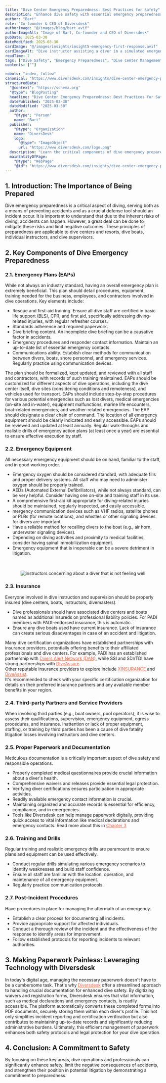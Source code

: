 ```yaml
---
title: "Dive Center Emergency Preparedness: Best Practices for Safety"
description: "Enhance dive safety with essential emergency preparedness for dive centers. Learn about EAPs, equipment, training, and documentation best practices."
author: "Bart"
role: "Co-founder & CEO of Diversdesk"
authorImage: "@/images/blog/bart.avif"
authorImageAlt: "Image of Bart, Co-founder and CEO of Diversdesk"
pubDate: 2025-03-30
dateModified: 2025-03-30
cardImage: "@/images/insights/insight5-emergency-first-response.avif"
cardImageAlt: "Dive instructor assisting a diver in a simulated emergency scenario"
readTime: 7
tags: ["Dive Safety", "Emergency Preparedness", "Dive Center Management", "Risk Management", "Diversdesk"]
contents: [""]

robots: "index, follow"
canonical: "https://www.diversdesk.com/insights/dive-center-emergency-preparedness"
structuredData:
  "@context": "https://schema.org"
  "@type": "BlogPosting"
  headline: "Dive Center Emergency Preparedness: Best Practices for Safety"
  datePublished: "2025-03-30"
  dateModified: "2025-03-30"
  author:
    "@type": "Person"
    name: "Bart"
  publisher:
    "@type": "Organization"
    name: "DiversDesk"
    logo:
      "@type": "ImageObject"
      url: "https://www.diversdesk.com/logo.png"
  description: "Learn the critical components of dive emergency preparedness for dive centers, including emergency action plans (EAPs), essential equipment, staff training, and the importance of proper documentation."
  mainEntityOfPage:
    "@type": "WebPage"
    "@id": "https://www.diversdesk.com/insights/dive-center-emergency-preparedness"
---
```


<h2 id="introduction" class="section-heading">1. Introduction: The Importance of Being Prepared</h2>
<p>
Dive emergency preparedness is a critical aspect of diving, serving both as a means of preventing accidents and as a crucial defense tool should an incident occur. It is important to understand that due to the inherent risks of diving, accidents can happen. However, a great deal can be done to mitigate these risks and limit negative outcomes. These principles of preparedness are applicable to dive centers and resorts, dive boats, individual instructors, and dive supervisors.
</p>

<h2 id="key-components" class="section-heading">2. Key Components of Dive Emergency Preparedness</h2>

<h3 id="emergency-plans-eaps" class="subsection-heading">2.1. Emergency Plans (EAPs)</h3>
<p>
While not always an industry standard, having an overall emergency plan is extremely beneficial. This plan should detail procedures, equipment, training needed for the business, employees, and contractors involved in dive operations. Key elements include:
</p>
<ul class="list-disc ml-6">
  <li> Rescue and first-aid training. Ensure all dive staff are certified in basic life support (BLS), CPR, and first aid, specifically addressing diving-related injuries, with regular refresher courses.</li>
  <li> Standards adherence and required paperwork.</li>
  <li> Dive briefing content. An incomplete dive briefing can be a causative factor in accidents.</li>
  <li> Emergency procedures and responder contact information. Maintain an up-to-date list of essential emergency contacts.</li>
  <li> Communications ability. Establish clear methods for communication between divers, boats, shore personnel, and emergency services. Regularly practice using communication devices.</li>
</ul>
<p>
The plan should be formalized, kept updated, and reviewed with all staff and contractors, with records of such training maintained.
EAPs should be customized for different aspects of dive operations, including the dive center itself, dive sites (considering conditions and remoteness), and vehicles used for transport.
EAPs should include step-by-step procedures for various potential emergencies such as lost divers, medical emergencies (on-site and in-water), equipment malfunctions, marine life encounters, boat-related emergencies, and weather-related emergencies.
The EAP should designate a clear chain of command.
The location of all emergency equipment should be clearly indicated and easily accessible.
EAPs should be reviewed and updated at least annually.
Regular walk-throughs and realistic drills of emergency action plans (at least once a year) are essential to ensure effective execution by staff.
</p>

<h3 id="emergency-equipment" class="subsection-heading">2.2. Emergency Equipment</h3>
<p>
All necessary emergency equipment should be on hand, familiar to the staff, and in good working order.
</p>
<ul class="list-disc ml-6">
  <li>Emergency oxygen should be considered standard, with adequate fills and proper delivery systems. All staff who may need to administer oxygen should be properly trained.</li>
  <li>AEDs (Automated External Defibrillators), while not always standard, can be very helpful. Consider having one on-site and training staff in its use.</li>
  <li>A comprehensive first-aid kit appropriate for diving-related injuries should be maintained, regularly inspected, and easily accessible.</li>
  <li>mergency communication devices such as VHF radios, satellite phones or PLBs (for remote locations), and whistles or other signaling devices for divers are important.</li>
  <li>Have a reliable method for recalling divers to the boat (e.g., air horn, underwater signaling devices).</li>
  <li>Depending on diving activities and proximity to medical facilities, consider having spinal immobilization equipment.</li>
  <li>Emergency equipment that is inoperable can be a severe detriment in litigation.</li>
</ul>
<br>
<br>

<div style="text-align: center;">
  <img 
    src="/images/insight5-diver-not-feeling-well.avif" 
    alt="instructors concerning about a diver that is not feeling well"
    class="w-full md:w-full mx-auto"
  />
</div>

<h3 id="insurance" class="subsection-heading">2.3. Insurance</h3>
<p>
Everyone involved in dive instruction and supervision should be properly insured (dive centers, boats, instructors, divemasters).
</p>
<ul class="list-disc ml-6">
  <li>Dive professionals should have associated dive centers and boats named as additional insureds on professional liability policies. For PADI members with PADI-endorsed insurance, this is automatic.</li>
  <li>Ensure any dive boats used have current insurance. Lack of insurance can create serious disadvantages in case of an accident and litigation.</li>
</ul>
<p>
Many dive certification organizations have established partnerships with insurance providers, potentially offering benefits to their affiliated professionals and dive centers. For example, PADI has an established partnership with <a href="https://www.diversalertnetwork.org/" style="color: #F86545" target="_blank" rel="noopener noreferrer">Divers Alert Network (DAN)</a>, while SSI and SDI/TDI have strong partnerships with <a href="https://www.diveassure.com/" style="color: #F86545" target="_blank" rel="noopener noreferrer">DiveAssure</a>. <br>  
Other reputable insurance providers to explore include <a href="https://www.xinsurance.com/" style="color: #F86545">XINSURANCE</a> and <a href="https://www.dive-assist.com/" style="color: #F86545" target="_blank" rel="noopener noreferrer">DiveAssist</a>. <br>
It's recommended to check with your specific certification organization for details on their preferred insurance partners and any available member benefits in your region.
</p>

<h3 id="third-party-partners" class="subsection-heading" target="_blank" rel="noopener noreferrer">2.4. Third-party Partners and Service Providers</h3>
<p>
When involving third parties (e.g., boat owners, pool operators), it is wise to assess their qualifications, supervision, emergency equipment, egress procedures, and insurance. Inattention or lack of proper equipment, staffing, or training by third parties has been a cause of dive fatality litigation losses involving instructors and dive centers.
</p>

<h3 id="proper-paperwork" class="subsection-heading">2.5. Proper Paperwork and Documentation</h3>
<p>
Meticulous documentation is a critically important aspect of dive safety and responsible operations.
</p>
<ul class="list-disc ml-6">
  <li>Properly completed medical questionnaires provide crucial information about a diver's health.</li>
  <li>Comprehensive waivers and releases provide essential legal protection.</li>
  <li>Verifying diver certifications ensures participation in appropriate activities.</li>
  <li>Readily available emergency contact information is crucial.</li>
  <li>Maintaining organized and accurate records is essential for efficiency, compliance, and in emergencies.</li>
  <li>Tools like Diversdesk can help manage paperwork digitally, providing quick access to vital information like medical declarations and emergency contacts. Read more about this in <a href="#diversdesk-for-paperwork" style="color: #F86545">Chapter 3</a></li>
</ul>

<h3 id="training-drills" class="subsection-heading">2.6. Training and Drills</h3>
<p>
Regular training and realistic emergency drills are paramount to ensure plans and equipment can be used effectively.
</p>
<ul class="list-disc ml-6">
  <li>Conduct regular drills simulating various emergency scenarios to identify weaknesses and build staff confidence.</li>
  <li>Ensure all staff are familiar with the location, operation, and maintenance of all emergency equipment.</li>
  <li>Regularly practice communication protocols.</li>
</ul>

<h3 id="post-incident-procedures" class="subsection-heading">2.7. Post-Incident Procedures</h3>
<p>
Have procedures in place for managing the aftermath of an emergency.
</p>
<ul class="list-disc ml-6">
  <li>Establish a clear process for documenting all incidents.</li>
  <li>Provide appropriate support for affected individuals.</li>
  <li>Conduct a thorough review of the incident and the effectiveness of the response to identify areas for improvement.</li>
  <li>Follow established protocols for reporting incidents to relevant authorities.</li>
</ul>

<h2 id="diversdesk-for-paperwork" class="section-heading">3. Making Paperwork Painless: Leveraging Technology with Diversdesk</h2>
<p>
In today's digital age, managing the necessary paperwork doesn't have to be a cumbersome task. That's why <a href="https://www.diversdesk.com/" target="_blank" rel="noopener noreferrer" style="color: #F86545">Diversdesk</a> offer a streamlined approach to handling crucial documentation for enhanced dive safety. By digitizing waivers and registration forms, Diversdesk ensures that vital information, such as medical declarations and emergency contacts, is readily accessible. The platform automatically converts these completed forms into PDF documents, securely storing them within each diver's profile. This not only simplifies incident reporting and certification verification but also contributes to maintaining up-to-date records and significantly reducing administrative burdens. Ultimately, this efficient management of paperwork enhances both safety protocols and legal protection for your dive operation.
</p>

<h2 id="conclusion" class="section-heading">4. Conclusion: A Commitment to Safety</h2>
<p>
By focusing on these key areas, dive operations and professionals can significantly enhance safety, limit the negative consequences of accidents, and strengthen their position in potential litigation by demonstrating a commitment to preparedness.
</p>